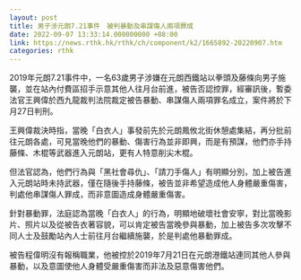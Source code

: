 ```yaml
---
layout: post
title: 男子涉元朗7.21事件　被判暴動及串謀傷人兩項罪成
date: 2022-09-07 13:33:14.000000000 +08:00
link: https://news.rthk.hk/rthk/ch/component/k2/1665892-20220907.htm
categories: rthk
---
```


2019年元朗7.21事件中，一名63歲男子涉嫌在元朗西鐵站以拳頭及藤條向男子施襲，並在站內付費區招手示意其他人往月台前進，被告否認控罪，經審訊後，暫委法官王興偉於西九龍裁判法院裁定被告暴動、串謀傷人兩項罪名成立，案件將於下月27日判刑。

王興偉裁決時指，當晚「白衣人」事發前先於元朗鳳攸北街休憩處集結，再分批前往元朗各處，可見當晚他們的暴動、傷害行為並非即興，而是有預謀，他們亦手持藤條、木棍等武器進入元朗站，更有人特意削尖木棍。

但法官認為，他們行為與「黑社會尋仇」、「請刀手傷人」有明顯分別，加上被告進入元朗站時未持武器，僅在隨後手持藤條，被告並非希望造成他人身體嚴重傷害，判處他串謀傷人罪成，而非意圖造成身體嚴重傷害。

針對暴動罪，法庭認為當晚「白衣人」的行為，明顯地破壞社會安寧，對比當晚影片、照片以及從被告衣著容貌，可以肯定被告當晚參與暴動，加上被告多次攻擊不同人士及鼓勵站內人士前往月台繼續施襲，於是判處他暴動罪成。

被告程偉明沒有報稱職業，他被控於2019年7月21日在元朗港鐵站連同其他人參與暴動，以及意圖使他人身體受嚴重傷害而非法及惡意傷害他們。
